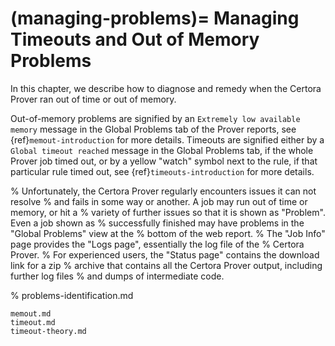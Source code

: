 (managing-problems)=
Managing Timeouts and Out of Memory Problems
============================================

In this chapter, we describe how to diagnose and remedy when the Certora Prover
ran out of time or out of memory.

Out-of-memory problems are signified by an `Extremely low available memory`
message in the Global Problems tab of the Prover reports, see
{ref}`memout-introduction` for more details. Timeouts are signified either by a
`Global timeout reached` message in the Global Problems tab, if the whole Prover
job timed out, or by a yellow "watch" symbol next to the rule, if that
particular rule timed out, see {ref}`timeouts-introduction` for more details.

% Unfortunately, the Certora Prover regularly encounters issues it can not resolve
% and fails in some way or another. A job may run out of time or memory, or hit a
% variety of further issues so that it is shown as "Problem". Even a job shown as
% successfully finished may have problems in the "Global Problems" view at the
% bottom of the web report.
% The "Job Info" page provides the "Logs page", essentially the log file of the
% Certora Prover.
% For experienced users, the "Status page" contains the download link for a zip
% archive that contains all the Certora Prover output, including further log files
% and dumps of intermediate code.


% problems-identification.md

```{toctree}
memout.md
timeout.md
timeout-theory.md
```




